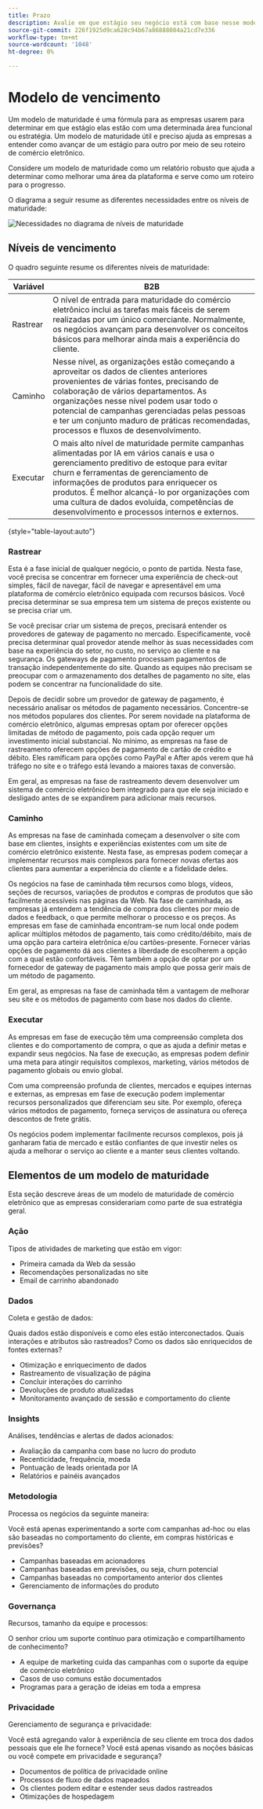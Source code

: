 ```yaml
---
title: Prazo
description: Avalie em que estágio seu negócio está com base nesse modelo de maturidade.
source-git-commit: 226f1925d9ca628c94b67a86888084a21cd7e336
workflow-type: tm+mt
source-wordcount: '1048'
ht-degree: 0%

---
```



# Modelo de vencimento

Um modelo de maturidade é uma fórmula para as empresas usarem para determinar em que estágio elas estão com uma determinada área funcional ou estratégia. Um modelo de maturidade útil e preciso ajuda as empresas a entender como avançar de um estágio para outro por meio de seu roteiro de comércio eletrônico.

Considere um modelo de maturidade como um relatório robusto que ajuda a determinar como melhorar uma área da plataforma e serve como um roteiro para o progresso.

O diagrama a seguir resume as diferentes necessidades entre os níveis de maturidade:

![Necessidades no diagrama de níveis de maturidade](../../assets/playbooks/maturity-levels.png)

## Níveis de vencimento

O quadro seguinte resume os diferentes níveis de maturidade:

| Variável | B2B |
-----------|----------|
| Rastrear | O nível de entrada para maturidade do comércio eletrônico inclui as tarefas mais fáceis de serem realizadas por um único comerciante. Normalmente, os negócios avançam para desenvolver os conceitos básicos para melhorar ainda mais a experiência do cliente. |
| Caminho | Nesse nível, as organizações estão começando a aproveitar os dados de clientes anteriores provenientes de várias fontes, precisando de colaboração de vários departamentos.  As organizações nesse nível podem usar todo o potencial de campanhas gerenciadas pelas pessoas e ter um conjunto maduro de práticas recomendadas, processos e fluxos de desenvolvimento. |
| Executar | O mais alto nível de maturidade permite campanhas alimentadas por IA em vários canais e usa o gerenciamento preditivo de estoque para evitar churn e ferramentas de gerenciamento de informações de produtos para enriquecer os produtos. É melhor alcançá-lo por organizações com uma cultura de dados evoluída, competências de desenvolvimento e processos internos e externos. |

{style=&quot;table-layout:auto&quot;}

### Rastrear

Esta é a fase inicial de qualquer negócio, o ponto de partida. Nesta fase, você precisa se concentrar em fornecer uma experiência de check-out simples, fácil de navegar, fácil de navegar e apresentável em uma plataforma de comércio eletrônico equipada com recursos básicos. Você precisa determinar se sua empresa tem um sistema de preços existente ou se precisa criar um.

Se você precisar criar um sistema de preços, precisará entender os provedores de gateway de pagamento no mercado. Especificamente, você precisa determinar qual provedor atende melhor às suas necessidades com base na experiência do setor, no custo, no serviço ao cliente e na segurança. Os gateways de pagamento processam pagamentos de transação independentemente do site. Quando as equipes não precisam se preocupar com o armazenamento dos detalhes de pagamento no site, elas podem se concentrar na funcionalidade do site.

Depois de decidir sobre um provedor de gateway de pagamento, é necessário analisar os métodos de pagamento necessários. Concentre-se nos métodos populares dos clientes. Por serem novidade na plataforma de comércio eletrônico, algumas empresas optam por oferecer opções limitadas de método de pagamento, pois cada opção requer um investimento inicial substancial. No mínimo, as empresas na fase de rastreamento oferecem opções de pagamento de cartão de crédito e débito. Eles ramificam para opções como PayPal e After após verem que há tráfego no site e o tráfego está levando a maiores taxas de conversão.

Em geral, as empresas na fase de rastreamento devem desenvolver um sistema de comércio eletrônico bem integrado para que ele seja iniciado e desligado antes de se expandirem para adicionar mais recursos.

### Caminho

As empresas na fase de caminhada começam a desenvolver o site com base em clientes, insights e experiências existentes com um site de comércio eletrônico existente. Nesta fase, as empresas podem começar a implementar recursos mais complexos para fornecer novas ofertas aos clientes para aumentar a experiência do cliente e a fidelidade deles.

Os negócios na fase de caminhada têm recursos como blogs, vídeos, seções de recursos, variações de produtos e compras de produtos que são facilmente acessíveis nas páginas da Web. Na fase de caminhada, as empresas já entendem a tendência de compra dos clientes por meio de dados e feedback, o que permite melhorar o processo e os preços. As empresas em fase de caminhada encontram-se num local onde podem aplicar múltiplos métodos de pagamento, tais como crédito/débito, mais de uma opção para carteira eletrônica e/ou cartões-presente. Fornecer várias opções de pagamento dá aos clientes a liberdade de escolherem a opção com a qual estão confortáveis. Têm também a opção de optar por um fornecedor de gateway de pagamento mais amplo que possa gerir mais de um método de pagamento.

Em geral, as empresas na fase de caminhada têm a vantagem de melhorar seu site e os métodos de pagamento com base nos dados do cliente.

### Executar

As empresas em fase de execução têm uma compreensão completa dos clientes e do comportamento de compra, o que as ajuda a definir metas e expandir seus negócios. Na fase de execução, as empresas podem definir uma meta para atingir requisitos complexos, marketing, vários métodos de pagamento globais ou envio global.

Com uma compreensão profunda de clientes, mercados e equipes internas e externas, as empresas em fase de execução podem implementar recursos personalizados que diferenciam seu site. Por exemplo, ofereça vários métodos de pagamento, forneça serviços de assinatura ou ofereça descontos de frete grátis.

Os negócios podem implementar facilmente recursos complexos, pois já ganharam fatia de mercado e estão confiantes de que investir neles os ajuda a melhorar o serviço ao cliente e a manter seus clientes voltando.

## Elementos de um modelo de maturidade

Esta seção descreve áreas de um modelo de maturidade de comércio eletrônico que as empresas considerariam como parte de sua estratégia geral.

### Ação

Tipos de atividades de marketing que estão em vigor:

- Primeira camada da Web da sessão
- Recomendações personalizadas no site
- Email de carrinho abandonado

### Dados

Coleta e gestão de dados:

Quais dados estão disponíveis e como eles estão interconectados. Quais interações e atributos são rastreados? Como os dados são enriquecidos de fontes externas?

- Otimização e enriquecimento de dados
- Rastreamento de visualização de página
- Concluir interações do carrinho
- Devoluções de produto atualizadas
- Monitoramento avançado de sessão e comportamento do cliente

### Insights

Análises, tendências e alertas de dados acionados:

- Avaliação da campanha com base no lucro do produto
- Recenticidade, frequência, moeda
- Pontuação de leads orientada por IA
- Relatórios e painéis avançados

### Metodologia

Processa os negócios da seguinte maneira:

Você está apenas experimentando a sorte com campanhas ad-hoc ou elas são baseadas no comportamento do cliente, em compras históricas e previsões?

- Campanhas baseadas em acionadores
- Campanhas baseadas em previsões, ou seja, churn potencial
- Campanhas baseadas no comportamento anterior dos clientes
- Gerenciamento de informações do produto

### Governança

Recursos, tamanho da equipe e processos:

O senhor criou um suporte contínuo para otimização e compartilhamento de conhecimento?

- A equipe de marketing cuida das campanhas com o suporte da equipe de comércio eletrônico
- Casos de uso comuns estão documentados
- Programas para a geração de ideias em toda a empresa

### Privacidade

Gerenciamento de segurança e privacidade:

Você está agregando valor à experiência de seu cliente em troca dos dados pessoais que ele lhe fornece? Você está apenas visando as noções básicas ou você compete em privacidade e segurança?

- Documentos de política de privacidade online
- Processos de fluxo de dados mapeados
- Os clientes podem editar e estender seus dados rastreados
- Otimizações de hospedagem
